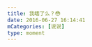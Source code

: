 ```yaml
---
title: 我瞎了么？😳
date: 2016-06-27 16:14:41
mCategories: [说说]
type: moment
---
```


<div id="pics-20160627161441"></div>

<script>
var data = [
    {"link": "2016-06-27_000000.jpeg", "type": "shuoshuo"}
];
picsRender(data, "pics-20160627161441");
</script>
